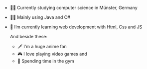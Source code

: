 
- 👨‍🎓 Currently studying computer science in Münster, Germany
- 👨‍💻 Mainly using Java and C#
- 🌱 I’m currently learning web development with Html, Css and JS

  And beside these:

  - 🗡 I'm a huge anime fan
  - 🎮 I love playing video games and
  - 💪 Spending time in the gym

